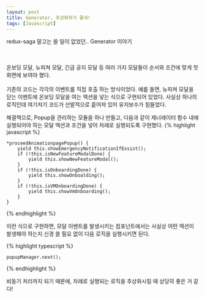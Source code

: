 ```yaml
---
layout: post
title: Generator, 추상화하기 좋네!
tags: [Javascript]
---
```


redux-saga 말고는 쓸 일이 없었던.. Generator 이야기




<br><br>
온보딩 모달, 뉴피쳐 모달, 긴급 공지 모달 등 여러 가지 모달들이 순서와 조건에 맞게 첫 화면에 보여야 했다. <br><br>
기존의 코드는 각각의 이벤트를 직접 호출 하는 방식이었다. 
예를 들면, 뉴피쳐 모달을 닫는 이벤트에 온보딩 모달을 여는 액션을 넣는 식으로 구현되어 있었다. 사실상 하나의 로직인데 여기저기 코드가 산발적으로 흩어져 있어 유지보수가 힘들었다.

해결책으로, Popup을 관리하는 모듈을 하나 만들고, 다음과 같이 제너레이터 함수 내에 실행되어야 하는 모달 액션과 조건을 넣어 차례로 실행되도록 구현했다.
{% highlight javascript %}

    *proceedAnimationpagePopup() {
        yield this.showEmergencyNotificationIfExsist();
        if (!this.isNewFeatureModalDone) {
            yield this.showNewFeatureModal();
        }
        if (!this.isOnboardingDone) {
            yield this.showOnboalding();
        }
        if (!this.isVMOnboardingDone) {
            yield this.showVmOnboarding();
        }
    }

{% endhighlight %}

이런 식으로 구현하면, 모달 이벤트를 발생시키는 컴포넌트에서는 사실상 어떤 액션이 발생해야 하는지 신경 쓸 필요 없이 다음 로직을 실행시키면 된다.

{% highlight typescript %}

    popupManager.next();

{% endhighlight %}

비동기 처리까지 되기 때문에, 차례로 실행되는 로직을 추상화시킬 때 상당히 좋은 거 같다!